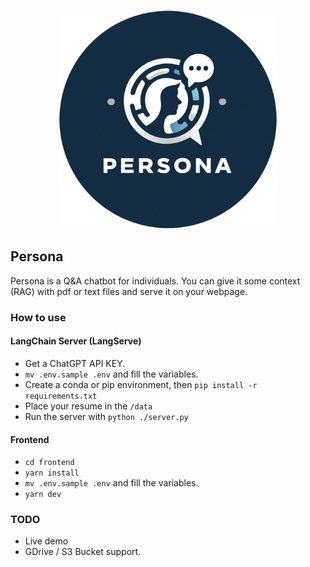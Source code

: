 <p align="center">
  <img src="frontend/public/images/logo.png" width="350" title="hover text">
</p>

## Persona

Persona is a Q&A chatbot for individuals. 
You can give it some context (RAG) with pdf or text files and serve it on your webpage.

### How to use

#### LangChain Server (LangServe)
- Get a ChatGPT API KEY.
- ``` mv .env.sample .env ``` and fill the variables.
- Create a conda or pip environment, then ``` pip install -r requirements.txt ```
- Place your resume in the ``` /data ```
- Run the server with ``` python ./server.py ```

#### Frontend
- ``` cd frontend ```
- ``` yarn install ```
- ``` mv .env.sample .env ``` and fill the variables.
- ``` yarn dev ```

### TODO
- Live demo
- GDrive / S3 Bucket support.
